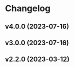 # Changelog

<!--next-version-placeholder-->

## v4.0.0 (2023-07-16)


## v3.0.0 (2023-07-16)


## v2.2.0 (2023-03-12)

